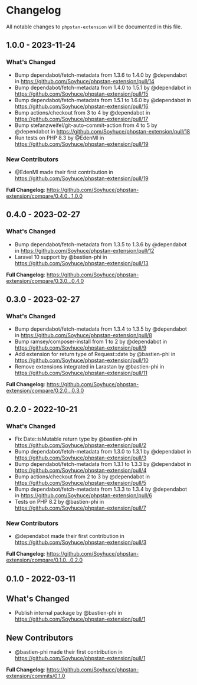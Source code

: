 # Changelog

All notable changes to `phpstan-extension` will be documented in this file.

## 1.0.0 - 2023-11-24

### What's Changed

- Bump dependabot/fetch-metadata from 1.3.6 to 1.4.0 by @dependabot in https://github.com/Soyhuce/phpstan-extension/pull/14
- Bump dependabot/fetch-metadata from 1.4.0 to 1.5.1 by @dependabot in https://github.com/Soyhuce/phpstan-extension/pull/15
- Bump dependabot/fetch-metadata from 1.5.1 to 1.6.0 by @dependabot in https://github.com/Soyhuce/phpstan-extension/pull/16
- Bump actions/checkout from 3 to 4 by @dependabot in https://github.com/Soyhuce/phpstan-extension/pull/17
- Bump stefanzweifel/git-auto-commit-action from 4 to 5 by @dependabot in https://github.com/Soyhuce/phpstan-extension/pull/18
- Run tests on PHP 8.3 by @EdenMl in https://github.com/Soyhuce/phpstan-extension/pull/19

### New Contributors

- @EdenMl made their first contribution in https://github.com/Soyhuce/phpstan-extension/pull/19

**Full Changelog**: https://github.com/Soyhuce/phpstan-extension/compare/0.4.0...1.0.0

## 0.4.0 - 2023-02-27

### What's Changed

- Bump dependabot/fetch-metadata from 1.3.5 to 1.3.6 by @dependabot in https://github.com/Soyhuce/phpstan-extension/pull/12
- Laravel 10 support by @bastien-phi in https://github.com/Soyhuce/phpstan-extension/pull/13

**Full Changelog**: https://github.com/Soyhuce/phpstan-extension/compare/0.3.0...0.4.0

## 0.3.0 - 2023-02-27

### What's Changed

- Bump dependabot/fetch-metadata from 1.3.4 to 1.3.5 by @dependabot in https://github.com/Soyhuce/phpstan-extension/pull/8
- Bump ramsey/composer-install from 1 to 2 by @dependabot in https://github.com/Soyhuce/phpstan-extension/pull/9
- Add extension for return type of Request::date by @bastien-phi in https://github.com/Soyhuce/phpstan-extension/pull/10
- Remove extensions integrated in Larastan by @bastien-phi in https://github.com/Soyhuce/phpstan-extension/pull/11

**Full Changelog**: https://github.com/Soyhuce/phpstan-extension/compare/0.2.0...0.3.0

## 0.2.0 - 2022-10-21

### What's Changed

- Fix Date::isMutable return type by @bastien-phi in https://github.com/Soyhuce/phpstan-extension/pull/2
- Bump dependabot/fetch-metadata from 1.3.0 to 1.3.1 by @dependabot in https://github.com/Soyhuce/phpstan-extension/pull/3
- Bump dependabot/fetch-metadata from 1.3.1 to 1.3.3 by @dependabot in https://github.com/Soyhuce/phpstan-extension/pull/4
- Bump actions/checkout from 2 to 3 by @dependabot in https://github.com/Soyhuce/phpstan-extension/pull/5
- Bump dependabot/fetch-metadata from 1.3.3 to 1.3.4 by @dependabot in https://github.com/Soyhuce/phpstan-extension/pull/6
- Tests on PHP 8.2 by @bastien-phi in https://github.com/Soyhuce/phpstan-extension/pull/7

### New Contributors

- @dependabot made their first contribution in https://github.com/Soyhuce/phpstan-extension/pull/3

**Full Changelog**: https://github.com/Soyhuce/phpstan-extension/compare/0.1.0...0.2.0

## 0.1.0 - 2022-03-11

## What's Changed

- Publish internal package by @bastien-phi in https://github.com/Soyhuce/phpstan-extension/pull/1

## New Contributors

- @bastien-phi made their first contribution in https://github.com/Soyhuce/phpstan-extension/pull/1

**Full Changelog**: https://github.com/Soyhuce/phpstan-extension/commits/0.1.0
